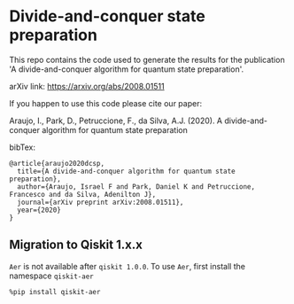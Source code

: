 # Divide-and-conquer state preparation

This repo contains the code used to generate the results for the publication 'A divide-and-conquer algorithm for quantum state preparation'.

arXiv link: https://arxiv.org/abs/2008.01511


If you happen to use this code please cite our paper:

Araujo, I., Park, D., Petruccione, F., da Silva, A.J. (2020). A divide-and-conquer algorithm for quantum state preparation

bibTex:
```
@article{araujo2020dcsp,
  title={A divide-and-conquer algorithm for quantum state preparation},
  author={Araujo, Israel F and Park, Daniel K and Petruccione, Francesco and da Silva, Adenilton J},
  journal={arXiv preprint arXiv:2008.01511},
  year={2020}
}
```
## Migration to Qiskit 1.x.x

`Aer` is not available after `qiskit 1.0.0`. To use `Aer`, first install the namespace `qiskit-aer`

```
%pip install qiskit-aer
```